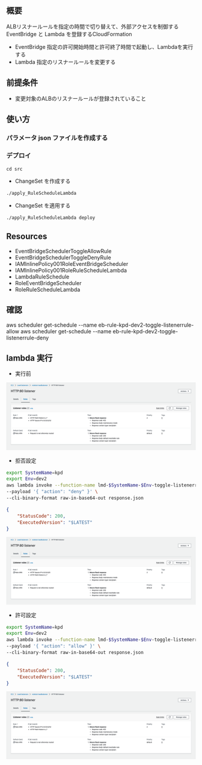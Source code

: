 ## 概要

ALBリスナールールを指定の時間で切り替えて、外部アクセスを制御する EventBridge と Lambda を登録するCloudFormation

- EventBridge
    指定の許可開始時間と許可終了時間で起動し、Lambdaを実行する
- Lambda
    指定のリスナールールを変更する

## 前提条件

- 変更対象のALBのリスナールールが登録されていること

## 使い方

### パラメータ json ファイルを作成する

### デプロイ

```
cd src
```

- ChangeSet を作成する

```bash
./apply_RuleScheduleLambda
```

- ChangeSet を適用する

```bash
./apply_RuleScheduleLambda deploy
```

## Resources

- EventBridgeSchedulerToggleAllowRule
- EventBridgeSchedulerToggleDenyRule
- IAMInlinePolicy001RoleEventBridgeScheduler
- IAMInlinePolicy001RoleRuleScheduleLambda
- LambdaRuleSchedule
- RoleEventBridgeScheduler
- RoleRuleScheduleLambda

## 確認

aws scheduler get-schedule --name eb-rule-kpd-dev2-toggle-listenerrule-allow
aws scheduler get-schedule --name eb-rule-kpd-dev2-toggle-listenerrule-deny

## lambda 実行

- 実行前

![](img/2023-02-07-14-29-26.png)

- 拒否設定

```bash
export SystemName=kpd
export Env=dev2
aws lambda invoke --function-name lmd-$SystemName-$Env-toggle-listenerrule \
--payload '{ "action": "deny" }' \
--cli-binary-format raw-in-base64-out response.json
```
```json
{
    "StatusCode": 200,
    "ExecutedVersion": "$LATEST"
}
```

![](img/2023-02-07-15-16-21.png)

- 許可設定

```bash
export SystemName=kpd
export Env=dev2
aws lambda invoke --function-name lmd-$SystemName-$Env-toggle-listenerrule \
--payload '{ "action": "allow" }' \
--cli-binary-format raw-in-base64-out response.json
```
```json
{
    "StatusCode": 200,
    "ExecutedVersion": "$LATEST"
}
```
![](img/2023-02-07-15-22-14.png)